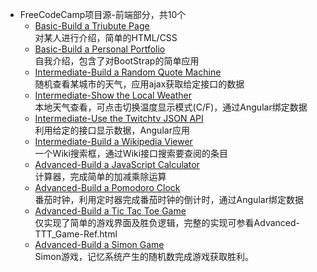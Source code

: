 * FreeCodeCamp项目源-前端部分，共10个
  * [Basic-Build a Triubute Page](https://codepen.io/19920612/full/NRvRGm/)  
    对某人进行介绍，简单的HTML/CSS  
  * [Basic-Build a Personal Portfolio](https://codepen.io/19920612/full/WGEzwr/)  
    自我介绍，包含了对BootStrap的简单应用
  * [Intermediate-Build a Random Quote Machine](https://codepen.io/19920612/full/jrxLaw/)  
    随机查看某城市的天气，应用ajax获取给定接口的数据
  * [Intermediate-Show the Local Weather](https://codepen.io/19920612/full/wzRLXz/)  
    本地天气查看，可点击切换温度显示模式(C/F)，通过Angular绑定数据
  * [Intermediate-Use the Twitchtv JSON API](https://codepen.io/19920612/full/NRZjMw/)  
    利用给定的接口显示数据，Angular应用
  * [Intermediate-Build a Wikipedia Viewer](https://codepen.io/19920612/full/yaAmxp/)  
    一个Wiki搜索框，通过Wiki接口搜索要查阅的条目
  * [Advanced-Build a JavaScript Calculator](https://codepen.io/19920612/full/XNJqYW/)  
    计算器，完成简单的加减乘除运算
  * [Advanced-Build a Pomodoro Clock](https://codepen.io/19920612/full/gLrXMz/)  
    番茄时钟，利用定时器完成番茄时钟的倒计时，通过Angular绑定数据  
  * [Advanced-Build a Tic Tac Toe Game](https://codepen.io/19920612/full/xREoKN/)  
    仅实现了简单的游戏界面及胜负逻辑，完整的实现可参看Advanced-TTT_Game-Ref.html
  * [Advanced-Build a Simon Game](https://codepen.io/19920612/full/woqpmg/)  
    Simon游戏，记忆系统产生的随机数完成游戏获取胜利。